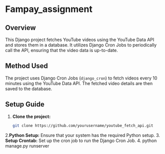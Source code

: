 # Fampay_assignment
## Overview

This Django project fetches YouTube videos using the YouTube Data API and stores them in a database. It utilizes Django Cron Jobs to periodically call the API, ensuring that the video data is up-to-date.

## Method Used

The project uses Django Cron Jobs (`django_cron`) to fetch videos every 10 minutes using the YouTube Data API. The fetched video details are then saved to the database.

## Setup Guide

1. **Clone the project:**
   ```bash
   git clone https://github.com/yourusername/youtube_fetch_api.git
2.**Python Setup:**
  Ensure that your system has the required Python setup.
3. **Setup Crontab:**
  Set up the cron job to run the Django Cron Job.
4. python manage.py runserver
